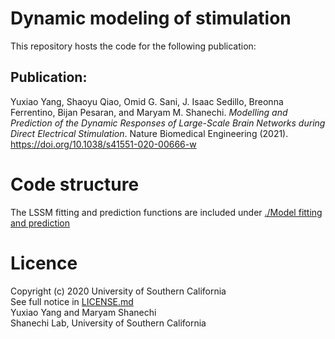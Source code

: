# Dynamic modeling of stimulation
This repository hosts the code for the following publication:
## Publication: 
Yuxiao Yang, Shaoyu Qiao, Omid G. Sani, J. Isaac Sedillo, Breonna Ferrentino, Bijan Pesaran, and Maryam M. Shanechi. *Modelling and Prediction of the Dynamic Responses of Large-Scale Brain Networks during Direct Electrical Stimulation*. Nature Biomedical Engineering (2021). https://doi.org/10.1038/s41551-020-00666-w

# Code structure
The LSSM fitting and prediction functions are included under [./Model fitting and prediction](<./Model fitting and prediction>)

# Licence
Copyright (c) 2020 University of Southern California  
See full notice in [LICENSE.md](LICENSE.md)  
Yuxiao Yang and Maryam Shanechi  
Shanechi Lab, University of Southern California
